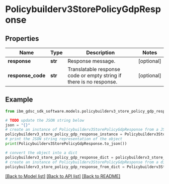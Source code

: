 # Policybuilderv3StorePolicyGdpResponse


## Properties

Name | Type | Description | Notes
------------ | ------------- | ------------- | -------------
**response** | **str** | Response message. | [optional] 
**response_code** | **str** | Translatable response code or empty string if there is no response. | [optional] 

## Example

```python
from ibm_gdsc_sdk_software.models.policybuilderv3_store_policy_gdp_response import Policybuilderv3StorePolicyGdpResponse

# TODO update the JSON string below
json = "{}"
# create an instance of Policybuilderv3StorePolicyGdpResponse from a JSON string
policybuilderv3_store_policy_gdp_response_instance = Policybuilderv3StorePolicyGdpResponse.from_json(json)
# print the JSON string representation of the object
print(Policybuilderv3StorePolicyGdpResponse.to_json())

# convert the object into a dict
policybuilderv3_store_policy_gdp_response_dict = policybuilderv3_store_policy_gdp_response_instance.to_dict()
# create an instance of Policybuilderv3StorePolicyGdpResponse from a dict
policybuilderv3_store_policy_gdp_response_from_dict = Policybuilderv3StorePolicyGdpResponse.from_dict(policybuilderv3_store_policy_gdp_response_dict)
```
[[Back to Model list]](../README.md#documentation-for-models) [[Back to API list]](../README.md#documentation-for-api-endpoints) [[Back to README]](../README.md)


